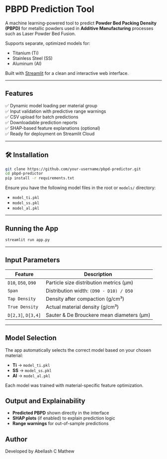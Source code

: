 # PBPD Prediction Tool

A machine learning-powered tool to predict **Powder Bed Packing Density (PBPD)** for metallic powders used in **Additive Manufacturing** processes such as Laser Powder Bed Fusion.

Supports separate, optimized models for:
- Titanium (Ti)
- Stainless Steel (SS)
- Aluminum (Al)

Built with [Streamlit](https://streamlit.io/) for a clean and interactive web interface.

---

## Features

✅ Dynamic model loading per material group  
✅ Input validation with predictive range warnings  
✅ CSV upload for batch predictions  
✅ Downloadable prediction reports  
✅ SHAP-based feature explanations (optional)  
✅ Ready for deployment on Streamlit Cloud

---

## 🛠 Installation

```bash
git clone https://github.com/your-username/pbpd-predictor.git
cd pbpd-predictor
pip install -r requirements.txt
```

Ensure you have the following model files in the root or `models/` directory:
- `model_ti.pkl`
- `model_ss.pkl`
- `model_al.pkl`

---

## Running the App

```bash
streamlit run app.py
```

---

## Input Parameters

| Feature         | Description                                 |
|------------------|---------------------------------------------|
| `D10`, `D50`, `D90` | Particle size distribution metrics (μm)      |
| `Span`            | Distribution width: `(D90 - D10) / D50`     |
| `Tap Density`     | Density after compaction (g/cm³)           |
| `True Density`    | Actual material density (g/cm³)            |
| `D[2,3]`, `D[3,4]`| Sauter & De Brouckere mean diameters (μm)  |

---

## Model Selection

The app automatically selects the correct model based on your chosen material:
- **Ti** → `model_ti.pkl`
- **SS** → `model_ss.pkl`
- **Al** → `model_al.pkl`

Each model was trained with material-specific feature optimization.


## Output and Explainability

- **Predicted PBPD** shown directly in the interface
- **SHAP plots** (if enabled) to explain prediction logic
- **Range warnings** for out-of-sample predictions


## Author

Developed by Abellash C Mathew


